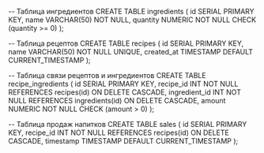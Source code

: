 -- Таблица ингредиентов
CREATE TABLE ingredients (
    id SERIAL PRIMARY KEY,
    name VARCHAR(50) NOT NULL,
    quantity NUMERIC NOT NULL CHECK (quantity >= 0)
);

-- Таблица рецептов
CREATE TABLE recipes (
    id SERIAL PRIMARY KEY,
    name VARCHAR(50) NOT NULL UNIQUE,
    created_at TIMESTAMP DEFAULT CURRENT_TIMESTAMP
);

-- Таблица связи рецептов и ингредиентов
CREATE TABLE recipe_ingredients (
    id SERIAL PRIMARY KEY,
    recipe_id INT NOT NULL REFERENCES recipes(id) ON DELETE CASCADE,
    ingredient_id INT NOT NULL REFERENCES ingredients(id) ON DELETE CASCADE,
    amount NUMERIC NOT NULL CHECK (amount > 0)
);

-- Таблица продаж напитков
CREATE TABLE sales (
    id SERIAL PRIMARY KEY,
    recipe_id INT NOT NULL REFERENCES recipes(id) ON DELETE CASCADE,
    timestamp TIMESTAMP DEFAULT CURRENT_TIMESTAMP
);

